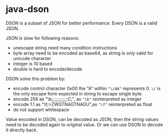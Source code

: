 # java-dson

DSON is a subset of JSON for better performance. Every DSON is a valid JSON.

JSON is slow for following reasons:

* unescape string need many condition instructions
* byte array need to be encoded as base64, as string is only valid for unicode character
* integer is 10 based
* double is hard to encode/decode

DSON solve this problem by:

* encode control character 0x00 the "A" within `"\/AA"` represents 0. `\/` is the only escape form expected in string to escape single byte.
* encode 256 as "\b;;;;;;;;;;;;C;", as `"\b"` reinterpreted as integer
* encode 1.1 as "\f;>ZWGTNAGTNAGU",as `"\f"` reinterpreted as float
* do not support whitespace

Value encoded in DSON, can be decoded as JSON, then the string values need to be decoded again to original value.
Or we can use DSON to decode it directly back.
